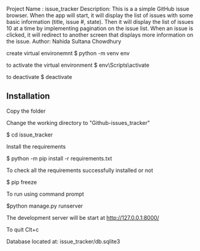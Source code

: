 Project Name : issue_tracker
Description: This is a a simple GitHub issue browser. When the app will start, it will display the list of issues with some basic information (title, issue #, state). Then it will display the list of issues 10 at a time by implementing pagination on the issue list. When an issue is clicked, it will redirect to another screen that displays more information on the issue.
Author: Nahida Sultana Chowdhury


create virtual environemnt
$ python -m venv env

to activate the virtual environment
$ env\Scripts\activate

to deactivate
$ deactivate


Installation
-------------
Copy the folder

Change the working directory to "Github-issues_tracker"

$ cd issue_tracker

Install the requirements

$ python -m pip install -r requirements.txt

To check all the requirements successfully installed or not

$ pip freeze



To run using command prompt

$python manage.py runserver

The development server will be start at http://127.0.0.1:8000/

To quit Clt+c

Database located at: issue_tracker/db.sqlite3

